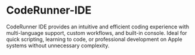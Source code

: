 # CodeRunner-IDE
CodeRunner IDE provides an intuitive and efficient coding experience with multi-language support, custom workflows, and built-in console. Ideal for quick scripting, learning to code, or professional development on Apple systems without unnecessary complexity.
